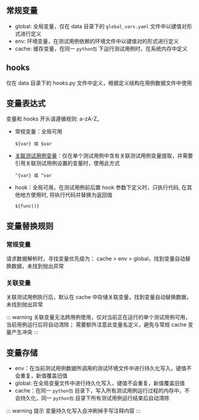 ## 常规变量

- global: 全局变量，仅在 data 目录下的 `global_vars.yaml` 文件中以键值对形式进行定义
- env: 环境变量，在测试用例依赖的环境文件中以键值对的形式进行定义
- cache: 缓存变量，在同一 `python包` 下运行测试用例时，在系统内存中定义

## hooks

仅在 data 目录下的 hooks.py 文件中定义，根据定义结构在用例数据文件中使用

## 变量表达式

变量和 hooks 开头请遵循规则: a-zA-Z_

- 常规变量：全局可用

   ```text
   ${var} 或 $var
   ```

- [关联测试用例变量](params_desc.md#testcase)：仅在单个测试用例中含有关联测试用例变量提取，并需要引用关联测试用例设置的变量时，使用此方式

   ```text
   ^{var} 或 ^var
   ```

- hook：全局可用，在测试用例前后置 hook 参数下定义时，只执行代码, 在其他地方使用时, 将执行代码并替换为返回值

   ```text
   ${func()}
   ```

## 变量替换规则

### 常规变量

请求数据解析时，寻找变量优先级为： cache > env > global，找到变量自动替换数据，未找到抛出异常

### 关联变量

关联测试用例执行后，默认在 cache 中存储关联变量，找到变量自动替换数据，未找到抛出异常

::: warning
关联变量无法跨用例使用，仅对当前正在运行的单个测试用例可用，当前用例运行后将自动清除；
需要额外注意此变量名定义，避免与常规 cache 变量产生冲突
:::

## 变量存储

- env：在当前测试用例数据所调用的测试环境文件中进行持久化写入，键值不会重复，新值覆盖旧值
- global: 在全局变量文件中进行持久化写入，键值不会重复，新值覆盖旧值
- cache：在同一 `python包` 目录下，写入所有测试用例运行过程的内存中，不会持久化，同一 `python包` 目录下所有测试用例运行结束后自动清除

::: warning 提示
变量持久化写入会冲刷掉手写注释内容
:::
